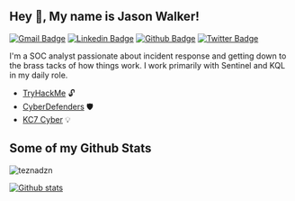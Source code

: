 ## Hey 👋, My name is Jason Walker!
[![Gmail Badge](https://img.shields.io/badge/-teznadzn@gmail.com-c14438?style=flat&logo=Gmail&logoColor=white&link=mailto:teznadzn@gmail.com)](mailto:teznadzn@gmail.com) 
[![Linkedin Badge](https://img.shields.io/badge/-jasonwalker777-0072b1?style=flat&logo=Linkedin&logoColor=white&link=https://www.linkedin.com/in/jasonwalker777/)](https://www.linkedin.com/in/jasonwalker777/) [![Github Badge](https://img.shields.io/badge/-teznadzn-grey?style=flat&logo=github&logoColor=white&link=https://github.com/teznadzn/)](https://www.github.com/teznadzn/) [![Twitter Badge](https://img.shields.io/badge/-tezna-00acee?style=flat&logo=twitter&logoColor=white&link=https://twitter.com/tezna/)](https://www.twitter.com/tezna/) <p align='left'>I'm a SOC analyst passionate about incident response and getting down to the brass tacks of how things work. I work primarily with Sentinel and KQL in my daily role.</p>

- [TryHackMe](https://tryhackme.com/p/tezna) 🔓
- [CyberDefenders](https://cyberdefenders.org/p/teznadzn#/overview) 🛡️
- [KC7 Cyber](https://kc7cyber.com/profile/tezna) 💡

## Some of my Github Stats
<p align=left> <img src=https://komarev.com/ghpvc/?username=teznadzn alt=teznadzn /> </p>

[![Github stats](https://github-readme-stats.vercel.app/api?username=teznadzn&show_icons=true&include_all_commits=true)](https://github.com/teznadzn/github-readme-stats)


